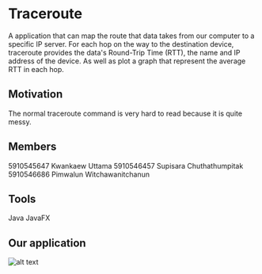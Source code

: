 # Traceroute
A application that can map the route that data takes from our computer to a specific IP server. For each hop on the way to the destination device, traceroute provides the data's Round-Trip Time (RTT), the name and IP address of the device. As well as plot a graph that represent the average RTT in each hop.

## Motivation
The normal traceroute command is very hard to read because it is quite messy.

## Members
5910545647 Kwankaew Uttama
5910546457 Supisara Chuthathumpitak
5910546686 Pimwalun Witchawanitchanun

## Tools
Java
JavaFX

## Our application
![alt text](https://raw.githubusercontent.com/username/projectname/branch/path/to/img.png)
